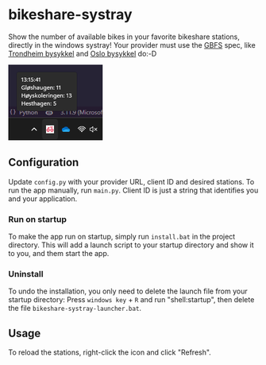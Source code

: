 # bikeshare-systray
Show the number of available bikes in your favorite bikeshare stations, directly in the windows systray! Your provider must use the [GBFS](https://github.com/MobilityData/gbfs/blob/master/gbfs.md) spec, like [Trondheim bysykkel](https://trondheimbysykkel.no/) and [Oslo bysykkel](https://oslobysykkel.no/) do:-D

![Demo](demo.png)

## Configuration
Update `config.py` with your provider URL, client ID and desired stations. To run the app manually, run `main.py`. Client ID is just a string that identifies you and your application.

### Run on startup
To make the app run on startup, simply run `install.bat` in the project directory. This will add a launch script to your startup directory and show it to you, and them start the app.

### Uninstall
To undo the installation, you only need to delete the launch file from your startup directory: Press `windows key` + `R` and run "shell:startup", then delete the file `bikeshare-systray-launcher.bat`.

## Usage
To reload the stations, right-click the icon and click "Refresh".
